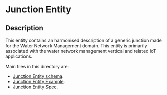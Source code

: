 # Junction Entity

## Description
This entity contains an harmonised description of a generic junction made for the Water Network Management domain. This entity is primarily associated with the water network management vertical and related IoT applications.

Main files in this directory are:

-   [Junction Entity schema](schema.json).
-   [Junction Entity Example](example-normalized-ld).
-   [Junction Entity Spec](doc/spec.md).
